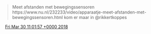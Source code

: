 > Meet afstanden met bewegingssensoren https://www\.nu\.nl/232233/video/apparaatje\-meet\-afstanden\-met\-bewegingssensoren\.html kom er maar in @rikkertkoppes

<img src="../../media/tweet.ico" width="12" /> [Fri Mar 30 11:01:57 +0000 2018](https://twitter.com/DromerDenker/status/979675089309458432)